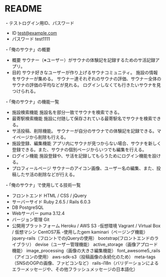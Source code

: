 # README

・テストログイン用ID、パスワード
- ID
test@example.com
- パスワード
test1111

・「俺のサウナ」の概要
- 概要
サウナー（※ユーザー）がサウナの体験記を記録するためのサ活記録アプリ。
- 目的
サウナ好きなユーザーが作り上げるサウナコミュニティ。
施設の情報をサウナーが集める。
サウナー達それぞれのサウナの評価、サウナー全体のサウナの評価の平均などが見れる。
ログインしなくても行きたいサウナを見つけられる。

・「俺のサウナ」の機能一覧
- 施設検索機能
施設名を部分一致でサウナを検索できる。
- 最寄駅検索機能
施設に付随して保存されている最寄駅名でサウナを検索できる。
- サ活投稿、削除機能。
サウナーが自分のサウナでの体験記を記録できる。マイページから削除も行える。
- 施設登録、編集機能
アプリ内にサウナが見つからない場合、サウナを新しく登録できる。また、サウナの個別ページからいつでも編集を行える。
- ログイン機能
施設登録や、サ活を記録してもらうためにログイン機能を設ける。
- プロフィールページ
サウナーのアイコン画像、ユーザー名の編集、また、投稿したサ活の削除などが行える。

・「俺のサウナ」で使用してる技術一覧
- フロントエンド
HTML / CSS / jQuery
- サーバーサイド
Ruby 2.6.5 / Rails 6.0.3
- DB
PostgreSQL
- Webサーバー
puma 3.12.4
- バージョン管理
Git
- 公開用プラットフォーム
Heroku / AWS S3
-仮想環境
Vagrant / Virtual Box / 仮想マシン CentOS7系
-使用したgem
kaminari（ページング機能）
jquery-rails（フロントでのjQueryの使用）
bootstrap(フロントエンドのライブラリ）
devise（ユーザー管理機能）
active_storage（画像アプロード機能）
image_processing（画像の大きさ編集機能）
font_awesome5_rails（アイコンの使用）
aws-sdk-s3（投稿画像の永続化のため）
meta-tags（SNSのOGPの画像、ファビコンなど）
rails-i18n（バリデーションによるエラーメッセージや、その他フラッシュメッセージの日本語化）
